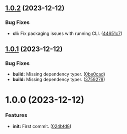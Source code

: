## [1.0.2](https://github.com/Ecogenomics/gtdb_precurate/compare/v1.0.1...v1.0.2) (2023-12-12)


### Bug Fixes

* **cli:** Fix packaging issues with running CLI. ([44651c7](https://github.com/Ecogenomics/gtdb_precurate/commit/44651c7ef44c352f336f80b0fd21ca5652e8931d))

## [1.0.1](https://github.com/Ecogenomics/gtdb_precurate/compare/v1.0.0...v1.0.1) (2023-12-12)


### Bug Fixes

* **build:** Missing dependency typer. ([0be0cad](https://github.com/Ecogenomics/gtdb_precurate/commit/0be0cad68e9b356635248f1cebb17b1404982c30))
* **build:** Missing dependency typer. ([3759278](https://github.com/Ecogenomics/gtdb_precurate/commit/375927861076412e7ca726181380ac36e8c5820b))

# 1.0.0 (2023-12-12)


### Features

* **init:** First commit. ([024bfd8](https://github.com/Ecogenomics/gtdb_precurate/commit/024bfd83b59e41232d208b61a7b05aea6c37785c))
